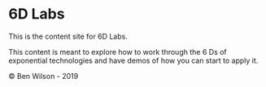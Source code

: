 # 6D Labs

This is the content site for 6D Labs.

This content is meant to explore how to work through the 6 Ds of exponential technologies and have demos of how you can start to apply it.

&copy; Ben Wilson - 2019